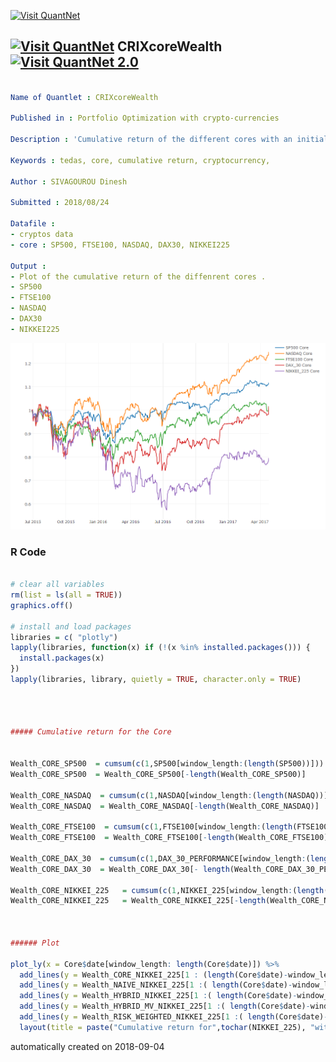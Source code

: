 [<img src="https://github.com/QuantLet/Styleguide-and-FAQ/blob/master/pictures/banner.png" width="888" alt="Visit QuantNet">](http://quantlet.de/)

## [<img src="https://github.com/QuantLet/Styleguide-and-FAQ/blob/master/pictures/qloqo.png" alt="Visit QuantNet">](http://quantlet.de/) **CRIXcoreWealth** [<img src="https://github.com/QuantLet/Styleguide-and-FAQ/blob/master/pictures/QN2.png" width="60" alt="Visit QuantNet 2.0">](http://quantlet.de/)

```yaml

Name of Quantlet : CRIXcoreWealth

Published in : Portfolio Optimization with crypto-currencies

Description : 'Cumulative return of the different cores with an initial investment of 1 dollar'

Keywords : tedas, core, cumulative return, cryptocurrency,

Author : SIVAGOUROU Dinesh

Submitted : 2018/08/24

Datafile :
- cryptos data
- core : SP500, FTSE100, NASDAQ, DAX30, NIKKEI225 

Output :
- Plot of the cumulative return of the diffenrent cores .
- SP500
- FTSE100
- NASDAQ
- DAX30
- NIKKEI225
```

![Picture1](CRIXcoreWealth.png)

### R Code
```r

# clear all variables
rm(list = ls(all = TRUE))
graphics.off()

# install and load packages
libraries = c( "plotly")
lapply(libraries, function(x) if (!(x %in% installed.packages())) {
  install.packages(x)
})
lapply(libraries, library, quietly = TRUE, character.only = TRUE)




##### Cumulative return for the Core


Wealth_CORE_SP500  = cumsum(c(1,SP500[window_length:(length(SP500))]))
Wealth_CORE_SP500  = Wealth_CORE_SP500[-length(Wealth_CORE_SP500)]

Wealth_CORE_NASDAQ  = cumsum(c(1,NASDAQ[window_length:(length(NASDAQ))]))
Wealth_CORE_NASDAQ  = Wealth_CORE_NASDAQ[-length(Wealth_CORE_NASDAQ)]

Wealth_CORE_FTSE100  = cumsum(c(1,FTSE100[window_length:(length(FTSE100))]))
Wealth_CORE_FTSE100  = Wealth_CORE_FTSE100[-length(Wealth_CORE_FTSE100)]

Wealth_CORE_DAX_30  = cumsum(c(1,DAX_30_PERFORMANCE[window_length:(length(DAX_30_PERFORMANCE))]))
Wealth_CORE_DAX_30  = Wealth_CORE_DAX_30[- length(Wealth_CORE_DAX_30_PERFORMANCE) ]

Wealth_CORE_NIKKEI_225   = cumsum(c(1,NIKKEI_225[window_length:(length(NIKKEI_225))]))
Wealth_CORE_NIKKEI_225   = Wealth_CORE_NIKKEI_225[-length(Wealth_CORE_NIKKEI_225 )]



###### Plot 

plot_ly(x = Core$date[window_length: length(Core$date)]) %>%
  add_lines(y = Wealth_CORE_NIKKEI_225[1 : (length(Core$date)-window_length+1) ], name = "Core",mode="lines",line = list(color = 'rgb(0, 0, 0)'))%>%
  add_lines(y = Wealth_NAIVE_NIKKEI_225[1 :( length(Core$date)-window_length+1 )], name = "Wealth_NAIVE",line = list(mode = "lines"))%>%
  add_lines(y = Wealth_HYBRID_NIKKEI_225[1 :( length(Core$date)-window_length+1 )], name = "Wealth_HYBRID",line = list(mode = "lines"))%>%
  add_lines(y = Wealth_HYBRID_MV_NIKKEI_225[1 :( length(Core$date)-window_length+1 )], name = "Wealth_HYBRID_MV",line = list(mode = "lines"))%>%
  add_lines(y = Wealth_RISK_WEIGHTED_NIKKEI_225[1 :( length(Core$date)-window_length+1 )], name = "Wealth_RISK_WEIGHTED",line = list(mode = "lines",color = 'rgb(0, 0, 255)'))%>%
  layout(title = paste("Cumulative return for",tochar(NIKKEI_225), "with window length=",as.character(window_length),sep=" "))

```

automatically created on 2018-09-04